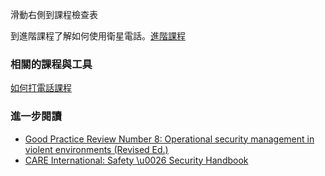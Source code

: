 [Title]: # (現在怎樣?)
[Order]: # (11)

滑動右側到課程檢查表

到進階課程了解如何使用衛星電話。[進階課程](umbrella://lesson/radios-and-satellite-phones/1)

### 相關的課程與工具
[如何打電話課程](umbrella://lesson/making-a-call)

### 進一步閱讀
* [Good Practice Review Number 8: Operational security management in violent environments (Revised Ed.)](www.odihpn.org/download/gpr_8_revised2pdf)
* [CARE International: Safety \\u0026 Security Handbook](ngolearning.org/courses/availablecourses/CARE%20Safety%20Course/Shared%20Documents/English_CARE_International_Safety_and_Security_Handbook.pdf)
